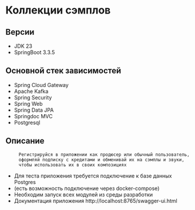 # Коллекции сэмплов

##  Версии
* JDK 23
* SpringBoot 3.3.5

## Основной стек зависимостей
* Spring Cloud Gateway
* Apache Kafka
* Spring Security
* Spring Web
* Spring Data JPA
* Springdoc MVC
* Postgresql

## Описание
         Регистрируйся в приложении как продюсер или обычный пользователь,
         оформляй подписку с кредитами и обменивай их на сэмплы и звуки, 
         чтобы использовать их в своих композициях

* Для теста приложения требуется подключение к базе данных Postgres 
* (есть возможность подключение через docker-compose)
* Необходим запуск всех модулей из среды разработки
* Документация приложения http://localhost:8765/swagger-ui.html
